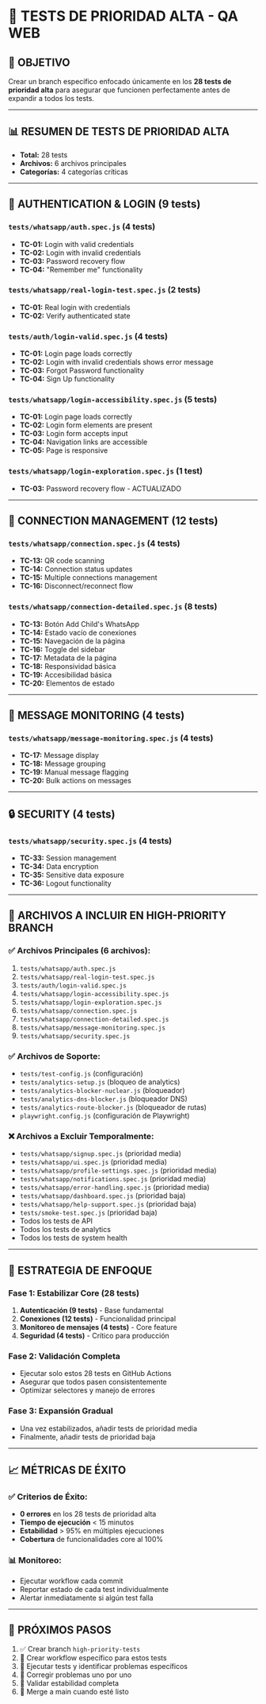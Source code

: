 # 🔴 TESTS DE PRIORIDAD ALTA - QA WEB

## 🎯 **OBJETIVO**
Crear un branch específico enfocado únicamente en los **28 tests de prioridad alta** para asegurar que funcionen perfectamente antes de expandir a todos los tests.

---

## 📊 **RESUMEN DE TESTS DE PRIORIDAD ALTA**
- **Total:** 28 tests
- **Archivos:** 6 archivos principales
- **Categorías:** 4 categorías críticas

---

## 🔐 **AUTHENTICATION & LOGIN (9 tests)**

### `tests/whatsapp/auth.spec.js` (4 tests)
- **TC-01:** Login with valid credentials
- **TC-02:** Login with invalid credentials  
- **TC-03:** Password recovery flow
- **TC-04:** "Remember me" functionality

### `tests/whatsapp/real-login-test.spec.js` (2 tests)
- **TC-01:** Real login with credentials
- **TC-02:** Verify authenticated state

### `tests/auth/login-valid.spec.js` (4 tests)
- **TC-01:** Login page loads correctly
- **TC-02:** Login with invalid credentials shows error message
- **TC-03:** Forgot Password functionality
- **TC-04:** Sign Up functionality

### `tests/whatsapp/login-accessibility.spec.js` (5 tests)
- **TC-01:** Login page loads correctly
- **TC-02:** Login form elements are present
- **TC-03:** Login form accepts input
- **TC-04:** Navigation links are accessible
- **TC-05:** Page is responsive

### `tests/whatsapp/login-exploration.spec.js` (1 test)
- **TC-03:** Password recovery flow - ACTUALIZADO

---

## 🔗 **CONNECTION MANAGEMENT (12 tests)**

### `tests/whatsapp/connection.spec.js` (4 tests)
- **TC-13:** QR code scanning
- **TC-14:** Connection status updates
- **TC-15:** Multiple connections management
- **TC-16:** Disconnect/reconnect flow

### `tests/whatsapp/connection-detailed.spec.js` (8 tests)
- **TC-13:** Botón Add Child's WhatsApp
- **TC-14:** Estado vacío de conexiones
- **TC-15:** Navegación de la página
- **TC-16:** Toggle del sidebar
- **TC-17:** Metadata de la página
- **TC-18:** Responsividad básica
- **TC-19:** Accesibilidad básica
- **TC-20:** Elementos de estado

---

## 📱 **MESSAGE MONITORING (4 tests)**

### `tests/whatsapp/message-monitoring.spec.js` (4 tests)
- **TC-17:** Message display
- **TC-18:** Message grouping
- **TC-19:** Manual message flagging
- **TC-20:** Bulk actions on messages

---

## 🔒 **SECURITY (4 tests)**

### `tests/whatsapp/security.spec.js` (4 tests)
- **TC-33:** Session management
- **TC-34:** Data encryption
- **TC-35:** Sensitive data exposure
- **TC-36:** Logout functionality

---

## 📁 **ARCHIVOS A INCLUIR EN HIGH-PRIORITY BRANCH**

### ✅ **Archivos Principales (6 archivos):**
1. `tests/whatsapp/auth.spec.js`
2. `tests/whatsapp/real-login-test.spec.js`
3. `tests/auth/login-valid.spec.js`
4. `tests/whatsapp/login-accessibility.spec.js`
5. `tests/whatsapp/login-exploration.spec.js`
6. `tests/whatsapp/connection.spec.js`
7. `tests/whatsapp/connection-detailed.spec.js`
8. `tests/whatsapp/message-monitoring.spec.js`
9. `tests/whatsapp/security.spec.js`

### ✅ **Archivos de Soporte:**
- `tests/test-config.js` (configuración)
- `tests/analytics-setup.js` (bloqueo de analytics)
- `tests/analytics-blocker-nuclear.js` (bloqueador)
- `tests/analytics-dns-blocker.js` (bloqueador DNS)
- `tests/analytics-route-blocker.js` (bloqueador de rutas)
- `playwright.config.js` (configuración de Playwright)

### ❌ **Archivos a Excluir Temporalmente:**
- `tests/whatsapp/signup.spec.js` (prioridad media)
- `tests/whatsapp/ui.spec.js` (prioridad media)
- `tests/whatsapp/profile-settings.spec.js` (prioridad media)
- `tests/whatsapp/notifications.spec.js` (prioridad media)
- `tests/whatsapp/error-handling.spec.js` (prioridad media)
- `tests/whatsapp/dashboard.spec.js` (prioridad baja)
- `tests/whatsapp/help-support.spec.js` (prioridad baja)
- `tests/smoke-test.spec.js` (prioridad baja)
- Todos los tests de API
- Todos los tests de analytics
- Todos los tests de system health

---

## 🎯 **ESTRATEGIA DE ENFOQUE**

### **Fase 1: Estabilizar Core (28 tests)**
1. **Autenticación (9 tests)** - Base fundamental
2. **Conexiones (12 tests)** - Funcionalidad principal
3. **Monitoreo de mensajes (4 tests)** - Core feature
4. **Seguridad (4 tests)** - Crítico para producción

### **Fase 2: Validación Completa**
- Ejecutar solo estos 28 tests en GitHub Actions
- Asegurar que todos pasen consistentemente
- Optimizar selectores y manejo de errores

### **Fase 3: Expansión Gradual**
- Una vez estabilizados, añadir tests de prioridad media
- Finalmente, añadir tests de prioridad baja

---

## 📈 **MÉTRICAS DE ÉXITO**

### ✅ **Criterios de Éxito:**
- **0 errores** en los 28 tests de prioridad alta
- **Tiempo de ejecución** < 15 minutos
- **Estabilidad** > 95% en múltiples ejecuciones
- **Cobertura** de funcionalidades core al 100%

### 📊 **Monitoreo:**
- Ejecutar workflow cada commit
- Reportar estado de cada test individualmente
- Alertar inmediatamente si algún test falla

---

## 🚀 **PRÓXIMOS PASOS**

1. ✅ Crear branch `high-priority-tests`
2. 🔄 Crear workflow específico para estos tests
3. 🔄 Ejecutar tests y identificar problemas específicos
4. 🔄 Corregir problemas uno por uno
5. 🔄 Validar estabilidad completa
6. 🔄 Merge a main cuando esté listo
